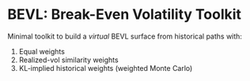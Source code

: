 # BEVL: Break-Even Volatility Toolkit

Minimal toolkit to build a *virtual* BEVL surface from historical paths with:
1) Equal weights
2) Realized-vol similarity weights
3) KL-implied historical weights (weighted Monte Carlo)


